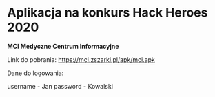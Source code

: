 # Aplikacja na konkurs Hack Heroes 2020
**MCI Medyczne Centrum Informacyjne**

Link do pobrania: https://mci.zszarki.pl/apk/mci.apk

Dane do logowania:

username - Jan 
password - Kowalski


